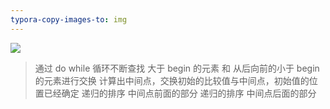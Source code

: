 ```yaml
---
typora-copy-images-to: img
---
```


![](F:\web前端\学习笔记\duyi\算法\img\标准快速排序.png)

> 通过 do while 循环不断查找 大于 begin 的元素 和 从后向前的小于 begin 的元素进行交换
> 计算出中间点，交换初始的比较值与中间点，初始值的位置已经确定
> 递归的排序 中间点前面的部分
> 递归的排序 中间点后面的部分